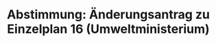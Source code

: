 ---
abstimmung:
  abstimmung: 1
  bundestagssitzung: 129
  legislaturperiode: 19
categories:
- Todo
data:
- title: Abstimmungsergebnis 20191126_1-data.pdf
  url: /res/2021-btw/abstimmungsergebnisse/20191126_1-data.pdf
- title: Abstimmungsergebnis 20191126_1_xls-data.xlsx
  url: /res/2021-btw/abstimmungsergebnisse/20191126_1_xls-data.xlsx
- title: Abstimmungsergebnis 20191126_1_xls-data.csv
  url: /res/2021-btw/abstimmungsergebnisse/csv/20191126_1_xls-data.csv
ergebnis:
  afd:
    enthaltung: 0
    gesamt: 91
    ja: 83
    nein: 0
    nichtabgegeben: 8
    ungueltig: 0
  bü90/gr:
    enthaltung: 0
    gesamt: 67
    ja: 0
    nein: 56
    nichtabgegeben: 11
    ungueltig: 0
  cdu/csu:
    enthaltung: 0
    gesamt: 246
    ja: 0
    nein: 220
    nichtabgegeben: 26
    ungueltig: 0
  die linke.:
    enthaltung: 0
    gesamt: 69
    ja: 0
    nein: 61
    nichtabgegeben: 8
    ungueltig: 0
  fdp:
    enthaltung: 0
    gesamt: 79
    ja: 0
    nein: 67
    nichtabgegeben: 12
    ungueltig: 0
  file: 20191126_1_xls-data.xlsx
  fraktionslos:
    enthaltung: 0
    gesamt: 4
    ja: 0
    nein: 2
    nichtabgegeben: 2
    ungueltig: 0
  spd:
    enthaltung: 0
    gesamt: 152
    ja: 0
    nein: 134
    nichtabgegeben: 18
    ungueltig: 0
layout: abstimmung
links:
- title: Link zu bundestag.de
  url: https://www.bundestag.de/parlament/plenum/abstimmung/abstimmung?id=640
preview: 'Deutscher Bundestag


  129. Sitzung des Deutschen Bundestages

  am Dienstag, 26. November 2019


  Endgültiges Ergebnis der Namentlichen Abstimmung Nr. 1


  Änderungsantrag der Abgeordneten Karsten Hilse, Dr. Rainer Kraft, Andreas Bleck,

  weiterer Abgeordneter und der Fraktion der AfD auf Drucksache 19/15464

  zu der zweiten Beratung der Gesetzentwürfe der Bundesregierung

  über die Feststellung des Bundeshaushaltsplans für das Haushaltsjahr 2020

  (Haushaltsgesetz 2020)

  Drs. 19/11800, 19/11802, 19/13915, 19/13924, 19/13925 und 19/13926

  sowie zur Ergänzung des Entwurfs eines Gesetzes über die Feststellung des

  Bundeshaushaltsplans für das Haushaltsjahr 2020

  Drs. 19/13800, 19/13801 und 19/13802

  hier: Einzelplan 16

  Geschäftsbereich des Bundesministeriums für Umwelt, Naturschutz und nukleare

  Sicherheit'
tags:
- Todo
title: 'Abstimmung: Änderungsantrag zu Einzelplan 16 (Umweltministerium)'
---